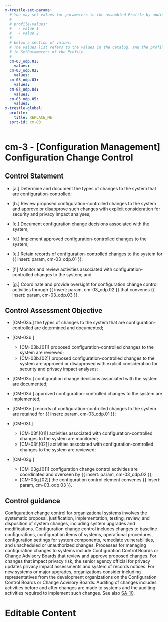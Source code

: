 ```yaml
---
x-trestle-set-params:
  # You may set values for parameters in the assembled Profile by adding
  #
  # profile-values:
  #   - value 1
  #   - value 2
  #
  # below a section of values:
  # The values list refers to the values in the catalog, and the profile-values represent values
  # in SetParameters of the Profile.
  #
  cm-03_odp.01:
    values:
  cm-03_odp.02:
    values:
  cm-03_odp.03:
    values:
  cm-03_odp.04:
    values:
  cm-03_odp.05:
    values:
x-trestle-global:
  profile:
    title: REPLACE_ME
  sort-id: cm-03
---
```


# cm-3 - \[Configuration Management\] Configuration Change Control

## Control Statement

- \[a.\] Determine and document the types of changes to the system that are configuration-controlled;

- \[b.\] Review proposed configuration-controlled changes to the system and approve or disapprove such changes with explicit consideration for security and privacy impact analyses;

- \[c.\] Document configuration change decisions associated with the system;

- \[d.\] Implement approved configuration-controlled changes to the system;

- \[e.\] Retain records of configuration-controlled changes to the system for {{ insert: param, cm-03_odp.01 }};

- \[f.\] Monitor and review activities associated with configuration-controlled changes to the system; and

- \[g.\] Coordinate and provide oversight for configuration change control activities through {{ insert: param, cm-03_odp.02 }} that convenes {{ insert: param, cm-03_odp.03 }}.

## Control Assessment Objective

- \[CM-03a.\] the types of changes to the system that are configuration-controlled are determined and documented;

- \[CM-03b.\]

  - \[CM-03b.[01]\] proposed configuration-controlled changes to the system are reviewed;
  - \[CM-03b.[02]\] proposed configuration-controlled changes to the system are approved or disapproved with explicit consideration for security and privacy impact analyses;

- \[CM-03c.\] configuration change decisions associated with the system are documented;

- \[CM-03d.\] approved configuration-controlled changes to the system are implemented;

- \[CM-03e.\] records of configuration-controlled changes to the system are retained for {{ insert: param, cm-03_odp.01 }};

- \[CM-03f.\]

  - \[CM-03f.[01]\] activities associated with configuration-controlled changes to the system are monitored;
  - \[CM-03f.[02]\] activities associated with configuration-controlled changes to the system are reviewed;

- \[CM-03g.\]

  - \[CM-03g.[01]\] configuration change control activities are coordinated and overseen by {{ insert: param, cm-03_odp.02 }};
  - \[CM-03g.[02]\] the configuration control element convenes {{ insert: param, cm-03_odp.03 }}.

## Control guidance

Configuration change control for organizational systems involves the systematic proposal, justification, implementation, testing, review, and disposition of system changes, including system upgrades and modifications. Configuration change control includes changes to baseline configurations, configuration items of systems, operational procedures, configuration settings for system components, remediate vulnerabilities, and unscheduled or unauthorized changes. Processes for managing configuration changes to systems include Configuration Control Boards or Change Advisory Boards that review and approve proposed changes. For changes that impact privacy risk, the senior agency official for privacy updates privacy impact assessments and system of records notices. For new systems or major upgrades, organizations consider including representatives from the development organizations on the Configuration Control Boards or Change Advisory Boards. Auditing of changes includes activities before and after changes are made to systems and the auditing activities required to implement such changes. See also [SA-10](#sa-10).

# Editable Content

<!-- Make additions and edits below -->
<!-- The above represents the contents of the control as received by the profile, prior to additions. -->
<!-- If the profile makes additions to the control, they will appear below. -->
<!-- The above markdown may not be edited but you may edit the content below, and/or introduce new additions to be made by the profile. -->
<!-- If there is a yaml header at the top, parameter values may be edited. Use --set-parameters to incorporate the changes during assembly. -->
<!-- The content here will then replace what is in the profile for this control, after running profile-assemble. -->
<!-- The current profile has no added parts for this control, but you may add new ones here. -->
<!-- Each addition must have a heading either of the form ## Control my_addition_name -->
<!-- or ## Part a. (where the a. refers to one of the control statement labels.) -->
<!-- "## Control" parts are new parts added after the statement part. -->
<!-- "## Part" parts are new parts added into the top-level statement part with that label. -->
<!-- Subparts may be added with nested hash levels of the form ### My Subpart Name -->
<!-- underneath the parent ## Control or ## Part being added -->
<!-- See https://ibm.github.io/compliance-trestle/tutorials/ssp_profile_catalog_authoring/ssp_profile_catalog_authoring for guidance. -->
